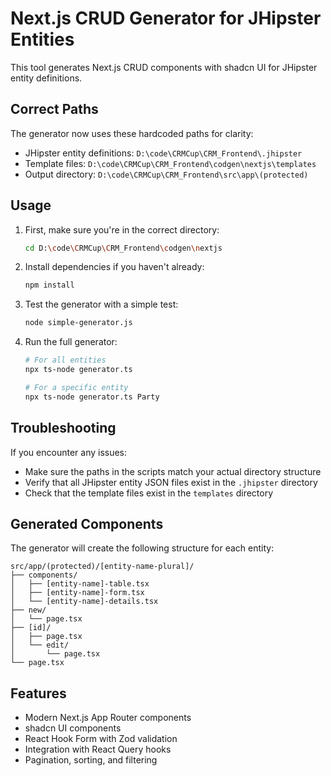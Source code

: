 # Next.js CRUD Generator for JHipster Entities

This tool generates Next.js CRUD components with shadcn UI for JHipster entity
definitions.

## Correct Paths

The generator now uses these hardcoded paths for clarity:

- JHipster entity definitions: `D:\code\CRMCup\CRM_Frontend\.jhipster`
- Template files: `D:\code\CRMCup\CRM_Frontend\codgen\nextjs\templates`
- Output directory: `D:\code\CRMCup\CRM_Frontend\src\app\(protected)`

## Usage

1. First, make sure you're in the correct directory:

   ```bash
   cd D:\code\CRMCup\CRM_Frontend\codgen\nextjs
   ```

2. Install dependencies if you haven't already:

   ```bash
   npm install
   ```

3. Test the generator with a simple test:

   ```bash
   node simple-generator.js
   ```

4. Run the full generator:

   ```bash
   # For all entities
   npx ts-node generator.ts

   # For a specific entity
   npx ts-node generator.ts Party
   ```

## Troubleshooting

If you encounter any issues:

- Make sure the paths in the scripts match your actual directory structure
- Verify that all JHipster entity JSON files exist in the `.jhipster` directory
- Check that the template files exist in the `templates` directory

## Generated Components

The generator will create the following structure for each entity:

```
src/app/(protected)/[entity-name-plural]/
├── components/
│   ├── [entity-name]-table.tsx
│   ├── [entity-name]-form.tsx
│   └── [entity-name]-details.tsx
├── new/
│   └── page.tsx
├── [id]/
│   ├── page.tsx
│   └── edit/
│       └── page.tsx
└── page.tsx
```

## Features

- Modern Next.js App Router components
- shadcn UI components
- React Hook Form with Zod validation
- Integration with React Query hooks
- Pagination, sorting, and filtering
